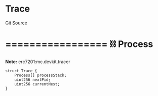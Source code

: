 # Trace
[Git Source](https://github.com/metacontract/mc/blob/93e4f2d4a013f48ae1db91ed21bff3eb8a27ce1d/src/devkit/Flattened.sol)

=================
⛓️ Process
===================

**Note:**
erc7201:mc.devkit.tracer


```solidity
struct Trace {
    Process[] processStack;
    uint256 nextPid;
    uint256 currentNest;
}
```

